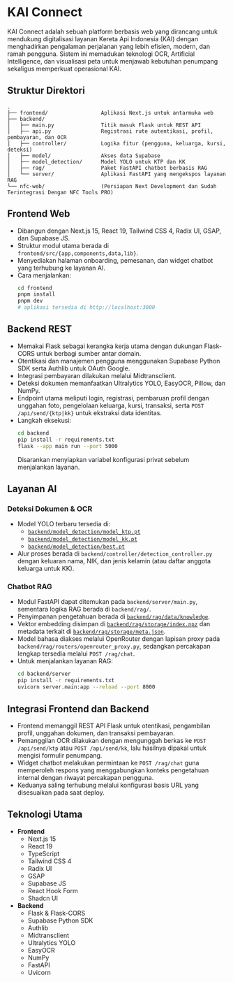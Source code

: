 # KAI Connect

KAI Connect adalah sebuah platform berbasis web yang dirancang untuk mendukung digitalisasi layanan Kereta Api Indonesia (KAI) dengan menghadirkan pengalaman perjalanan yang lebih efisien, modern, dan ramah pengguna. Sistem ini memadukan teknologi OCR, Artificial Intelligence, dan visualisasi peta untuk menjawab kebutuhan penumpang sekaligus memperkuat operasional KAI.

## Struktur Direktori
```text
.
├── frontend/                 Aplikasi Next.js untuk antarmuka web
├── backend/
│   ├── main.py               Titik masuk Flask untuk REST API
│   ├── api.py                Registrasi rute autentikasi, profil, pembayaran, dan OCR
│   ├── controller/           Logika fitur (pengguna, keluarga, kursi, deteksi)
│   ├── model/                Akses data Supabase
│   ├── model_detection/      Model YOLO untuk KTP dan KK
│   ├── rag/                  Paket FastAPI chatbot berbasis RAG
│   └── server/               Aplikasi FastAPI yang mengekspos layanan RAG
└── nfc-web/                  (Persiapan Next Development dan Sudah Terintegrasi Dengan NFC Tools PRO)
```

## Frontend Web
- Dibangun dengan Next.js 15, React 19, Tailwind CSS 4, Radix UI, GSAP, dan Supabase JS.
- Struktur modul utama berada di `frontend/src/{app,components,data,lib}`.
- Menyediakan halaman onboarding, pemesanan, dan widget chatbot yang terhubung ke layanan AI.
- Cara menjalankan:
  ```bash
  cd frontend
  pnpm install
  pnpm dev
  # aplikasi tersedia di http://localhost:3000
  ```

## Backend REST
- Memakai Flask sebagai kerangka kerja utama dengan dukungan Flask-CORS untuk berbagi sumber antar domain.
- Otentikasi dan manajemen pengguna menggunakan Supabase Python SDK serta Authlib untuk OAuth Google.
- Integrasi pembayaran dilakukan melalui Midtransclient.
- Deteksi dokumen memanfaatkan Ultralytics YOLO, EasyOCR, Pillow, dan NumPy.
- Endpoint utama meliputi login, registrasi, pembaruan profil dengan unggahan foto, pengelolaan keluarga, kursi, transaksi, serta `POST /api/send/{ktp|kk}` untuk ekstraksi data identitas.
- Langkah eksekusi:
  ```bash
  cd backend
  pip install -r requirements.txt
  flask --app main run --port 5000
  ```
  Disarankan menyiapkan variabel konfigurasi privat sebelum menjalankan layanan.

## Layanan AI
### Deteksi Dokumen & OCR
- Model YOLO terbaru tersedia di:
  - [`backend/model_detection/model_ktp.pt`](backend/model_detection/model_ktp.pt)
  - [`backend/model_detection/model_kk.pt`](backend/model_detection/model_kk.pt)
  - [`backend/model_detection/best.pt`](backend/model_detection/best.pt)
- Alur proses berada di `backend/controller/detection_controller.py` dengan keluaran nama, NIK, dan jenis kelamin (atau daftar anggota keluarga untuk KK).

### Chatbot RAG
- Modul FastAPI dapat ditemukan pada `backend/server/main.py`, sementara logika RAG berada di `backend/rag/`.
- Penyimpanan pengetahuan berada di [`backend/rag/data/knowledge`](backend/rag/data/knowledge).
- Vektor embedding disimpan di [`backend/rag/storage/index.npz`](backend/rag/storage/index.npz) dan metadata terkait di [`backend/rag/storage/meta.json`](backend/rag/storage/meta.json).
- Model bahasa diakses melalui OpenRouter dengan lapisan proxy pada `backend/rag/routers/openrouter_proxy.py`, sedangkan percakapan lengkap tersedia melalui `POST /rag/chat`.
- Untuk menjalankan layanan RAG:
  ```bash
  cd backend/server
  pip install -r requirements.txt
  uvicorn server.main:app --reload --port 8000
  ```

## Integrasi Frontend dan Backend
- Frontend memanggil REST API Flask untuk otentikasi, pengambilan profil, unggahan dokumen, dan transaksi pembayaran.
- Pemanggilan OCR dilakukan dengan mengunggah berkas ke `POST /api/send/ktp` atau `POST /api/send/kk`, lalu hasilnya dipakai untuk mengisi formulir penumpang.
- Widget chatbot melakukan permintaan ke `POST /rag/chat` guna memperoleh respons yang menggabungkan konteks pengetahuan internal dengan riwayat percakapan pengguna.
- Keduanya saling terhubung melalui konfigurasi basis URL yang disesuaikan pada saat deploy.

## Teknologi Utama
- **Frontend**
  - Next.js 15
  - React 19
  - TypeScript
  - Tailwind CSS 4
  - Radix UI
  - GSAP
  - Supabase JS
  - React Hook Form
  - Shadcn UI
- **Backend**
  - Flask & Flask-CORS
  - Supabase Python SDK
  - Authlib
  - Midtransclient
  - Ultralytics YOLO
  - EasyOCR
  - NumPy
  - FastAPI
  - Uvicorn
